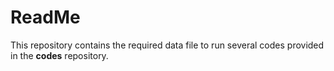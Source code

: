 # ReadMe
This repository contains the required data file to run several codes provided in the **codes** repository.
